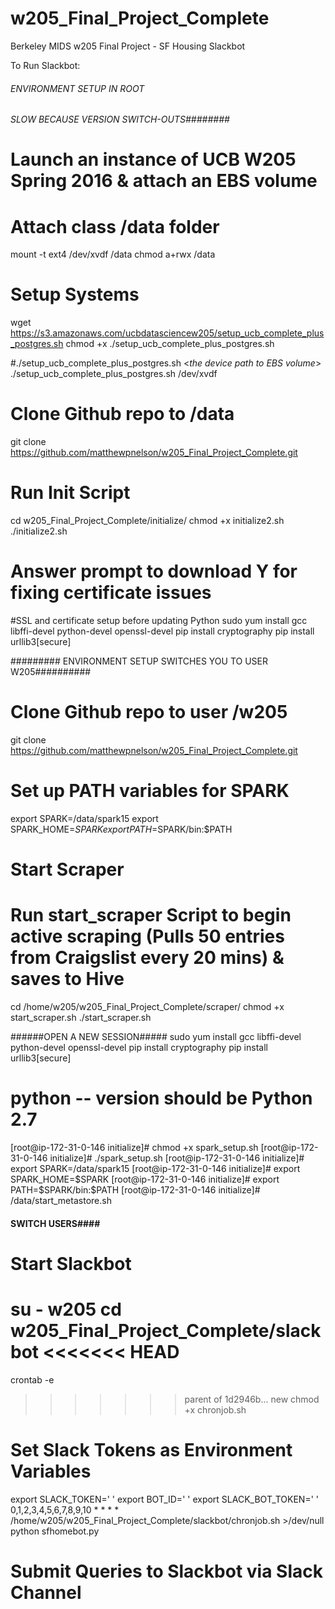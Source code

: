 # w205_Final_Project_Complete
Berkeley MIDS w205 Final Project - SF Housing Slackbot


To Run Slackbot:

###### ENVIRONMENT SETUP IN ROOT #########
###### SLOW BECAUSE VERSION SWITCH-OUTS########

# Launch an instance of UCB W205 Spring 2016 & attach an EBS volume

# Attach class /data folder
mount -t ext4 /dev/xvdf /data
chmod a+rwx /data

# Setup Systems
wget https://s3.amazonaws.com/ucbdatasciencew205/setup_ucb_complete_plus_postgres.sh
chmod +x ./setup_ucb_complete_plus_postgres.sh

#./setup_ucb_complete_plus_postgres.sh <*the device path to EBS volume*>
./setup_ucb_complete_plus_postgres.sh /dev/xvdf

# Clone Github repo to /data
git clone https://github.com/matthewpnelson/w205_Final_Project_Complete.git

# Run Init Script
cd w205_Final_Project_Complete/initialize/
chmod +x initialize2.sh
./initialize2.sh
# Answer prompt to download Y for fixing certificate issues
#SSL and certificate setup before updating Python
sudo yum install gcc libffi-devel python-devel openssl-devel
pip install cryptography
pip install urllib3[secure]

######### ENVIRONMENT SETUP SWITCHES YOU TO USER W205##########

# Clone Github repo to user /w205
git clone https://github.com/matthewpnelson/w205_Final_Project_Complete.git

# Set up PATH variables for SPARK
export SPARK=/data/spark15
export SPARK_HOME=$SPARK
export PATH=$SPARK/bin:$PATH

##### 
# Start Scraper
# Run start_scraper Script to begin active scraping (Pulls 50 entries from Craigslist every 20 mins) & saves to Hive
cd /home/w205/w205_Final_Project_Complete/scraper/
chmod +x start_scraper.sh
./start_scraper.sh

######OPEN A NEW SESSION#####
sudo yum install gcc libffi-devel python-devel openssl-devel
pip install cryptography
pip install urllib3[secure]
# python -- version should be Python 2.7
[root@ip-172-31-0-146 initialize]# chmod +x spark_setup.sh
[root@ip-172-31-0-146 initialize]# ./spark_setup.sh
[root@ip-172-31-0-146 initialize]# export SPARK=/data/spark15
[root@ip-172-31-0-146 initialize]# export SPARK_HOME=$SPARK
[root@ip-172-31-0-146 initialize]# export PATH=$SPARK/bin:$PATH
[root@ip-172-31-0-146 initialize]# /data/start_metastore.sh

#### SWITCH USERS#### 
# Start Slackbot
su - w205
cd w205_Final_Project_Complete/slackbot
<<<<<<< HEAD
=======
crontab -e

>>>>>>> parent of 1d2946b... new
chmod +x chronjob.sh
# Set Slack Tokens as Environment Variables 
export SLACK_TOKEN=' ' 
export BOT_ID=' ' 
export SLACK_BOT_TOKEN=' '
0,1,2,3,4,5,6,7,8,9,10 * * * * /home/w205/w205_Final_Project_Complete/slackbot/chronjob.sh >/dev/null
python sfhomebot.py

#####
# Submit Queries to Slackbot via Slack Channel



